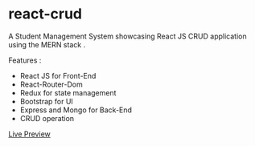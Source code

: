 # react-crud

A Student Management System showcasing React JS CRUD application using the MERN stack .

Features :
+ React JS for Front-End
+ React-Router-Dom 
+ Redux for state management
+ Bootstrap for UI
+ Express and Mongo for Back-End
+ CRUD operation

<a href="https://redux-student-crud.netlify.app/">Live Preview</a>
